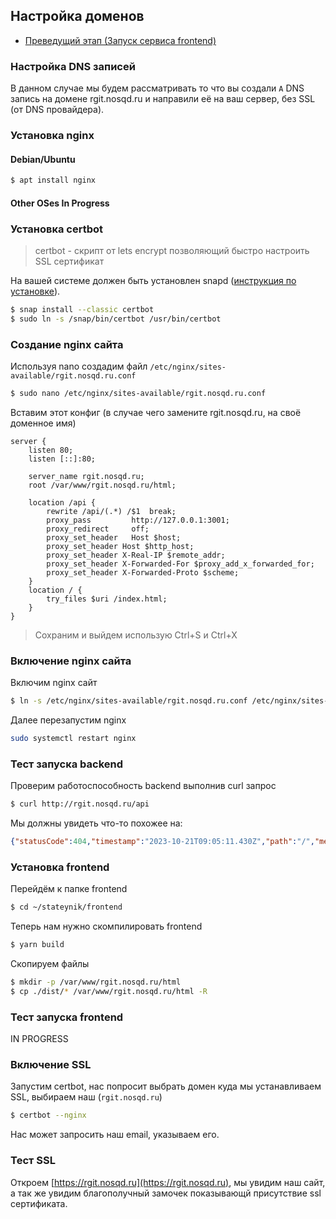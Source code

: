 ## Настройка доменов

- [Преведущий этап (Запуск сервиса frontend)](./5-frontend.md)

### Настройка DNS записей

В данном случае мы будем рассматривать то что вы создали `A` DNS запись на
домене rgit.nosqd.ru и направили её на ваш сервер, без SSL (от DNS провайдера).

### Установка nginx

#### Debian/Ubuntu

```bash
$ apt install nginx
```

#### Other OSes In Progress

### Установка certbot

> certbot - скрипт от lets encrypt позволяющий быстро настроить SSL сертификат

На вашей системе должен быть установлен snapd
([инструкция по установке](https://snapcraft.io/docs/installing-snapd)).

```bash
$ snap install --classic certbot
$ sudo ln -s /snap/bin/certbot /usr/bin/certbot
```

### Создание nginx сайта

Используя nano создадим файл `/etc/nginx/sites-available/rgit.nosqd.ru.conf`

```bash
$ sudo nano /etc/nginx/sites-available/rgit.nosqd.ru.conf
```

Вставим этот конфиг (в случае чего замените rgit.nosqd.ru, на своё доменное имя)

```nginx
server {
    listen 80;
    listen [::]:80;

    server_name rgit.nosqd.ru;
    root /var/www/rgit.nosqd.ru/html;
        
    location /api {
        rewrite /api/(.*) /$1  break;
        proxy_pass         http://127.0.0.1:3001;
        proxy_redirect     off;
        proxy_set_header   Host $host;
        proxy_set_header Host $http_host;
        proxy_set_header X-Real-IP $remote_addr;
        proxy_set_header X-Forwarded-For $proxy_add_x_forwarded_for;
        proxy_set_header X-Forwarded-Proto $scheme;
    }
    location / {
        try_files $uri /index.html;
    }
}
```

> Сохраним и выйдем использую Ctrl+S и Ctrl+X

### Включение nginx сайта
Включим nginx сайт
```bash
$ ln -s /etc/nginx/sites-available/rgit.nosqd.ru.conf /etc/nginx/sites-enabled/rgit.nosqd.ru.conf
```

Далее перезапустим nginx
```bash
sudo systemctl restart nginx
```

### Тест запуска backend
Проверим работоспособность backend выполнив curl запрос
```bash
$ curl http://rgit.nosqd.ru/api
```

Мы должны увидеть что-то похожее на:
```json
{"statusCode":404,"timestamp":"2023-10-21T09:05:11.430Z","path":"/","message":"unknown"}
```

### Установка frontend
Перейдём к папке frontend
```bash
$ cd ~/stateynik/frontend
```

Теперь нам нужно скомпилировать frontend
```bash
$ yarn build
```

Скопируем файлы
```bash
$ mkdir -p /var/www/rgit.nosqd.ru/html
$ cp ./dist/* /var/www/rgit.nosqd.ru/html -R
```

### Тест запуска frontend
IN PROGRESS

### Включение SSL 
Запустим certbot, нас попросит выбрать домен куда мы устанавливаем SSL, выбираем наш (`rgit.nosqd.ru`)
```bash
$ certbot --nginx
```

Нас может запросить наш email, указываем его.

### Тест SSL
Откроем [https://rgit.nosqd.ru](https://rgit.nosqd.ru), мы увидим наш сайт, а так же увидим благополучный замочек показывающй присутствие ssl сертификата.
